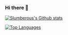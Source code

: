 ### Hi there 👋

[![Slumberous's Github stats](https://github-readme-stats.vercel.app/api?username=slumberous)](https://github.com/slumberous/github-readme-stats)

[![Top Languages](https://github-readme-stats.vercel.app/api/top-langs/?username=Slumberous)](https://github.com/Slumberous/github-readme-stats)




<!--
**slumberous/slumberous** is a ✨ _special_ ✨ repository because its `README.md` (this file) appears on your GitHub profile.

Here are some ideas to get you started:

- 🔭 I’m currently working on ...
- 🌱 I’m currently learning ...
- 👯 I’m looking to collaborate on ...
- 🤔 I’m looking for help with ...
- 💬 Ask me about ...
- 📫 How to reach me: ...
- 😄 Pronouns: ...
- ⚡ Fun fact: ...
-->
